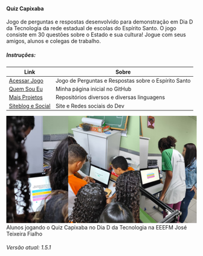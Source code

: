 #### Quiz Capixaba
 Jogo de perguntas e respostas desenvolvido para demonstração em Dia D da Tecnologia da rede estadual de escolas do Espírito Santo. O jogo consiste em 30 questões sobre o Estado e sua cultura! Jogue com seus amigos, alunos e colegas de trabalho. 
 
##### Instruções:

| Link  | Sobre |
| ------------------- | ------------------- |
|  [Acessar Jogo](https://juniorcriste.github.io/QuizCapixaba/) |  Jogo de Perguntas e Respostas sobre o Espírito Santo| 
|  [Quem Sou Eu](https://github.com/JuniorCriste) | Minha página inicial no GitHub| 
|  [Mais Projetos](https://github.com/JuniorCriste?tab=repositories) | Repositórios diversos e diversas linguagens | 
|  [Siteblog e Social](https://informaticode.com.br) | Site e Redes sociais do Dev | 


![Alunos jogando o Quiz Capixaba](img/quizcapixaba.png?raw=true)
Alunos jogando o Quiz Capixaba no Dia D da Tecnologia na EEEFM José Teixeira Fialho


###### Versão atual: 1.5.1
